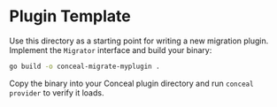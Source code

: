 # Plugin Template

Use this directory as a starting point for writing a new migration plugin. Implement the `Migrator` interface and build your binary:

```bash
go build -o conceal-migrate-myplugin .
```

Copy the binary into your Conceal plugin directory and run `conceal provider` to verify it loads.
